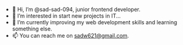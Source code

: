 - 👋 Hi, I’m @sad-sad-094, junior frontend developer.
- 👀 I’m interested in start new projects in IT...
- 🌱 I’m currently improving my web development skills and learning something else.
- 📫 You can reach me on sadw621@gmail.com.

<!---
sad-sad-094/sad-sad-094 is a ✨ special ✨ repository because its `README.md` (this file) appears on your GitHub profile.
You can click the Preview link to take a look at your changes.
--->
